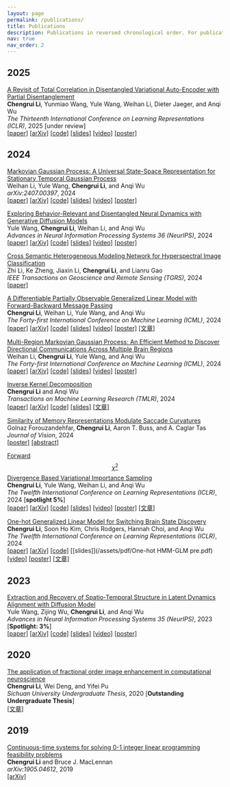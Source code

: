 ```yaml
---
layout: page
permalink: /publications/
title: Publications
description: Publications in reversed chronological order. For publications by categories, please see my <a href='/cv/'>CV</a>. 
nav: true
nav_order: 2
---
```


<!-- _pages/publications.md -->

## 2025
[A Revisit of Total Correlation in Disentangled Variational Auto-Encoder with Partial Disentanglement]()  
**Chengrui Li**, Yunmiao Wang, Yule Wang, Weihan Li, Dieter Jaeger, and Anqi Wu  
*The Thirteenth International Conference on Learning Representations (ICLR)*, 2025 [under review]  
[[paper]]()  [[arXiv]]()  [[code]]()  [[slides]]()  [[video]]()  [[poster]]()

## 2024
[Markovian Gaussian Process: A Universal State-Space Representation for Stationary Temporal Gaussian Process]()  
Weihan Li, Yule Wang, **Chengrui Li**, and Anqi Wu  
*arXiv:2407.00397*, 2024  
[[paper]]()  [[arXiv]](https://arxiv.org/pdf/2407.00397)  [[code]]()  [[slides]]()  [[video]]()  [[poster]]()

[Exploring Behavior-Relevant and Disentangled Neural Dynamics with Generative Diffusion Models]()  
Yule Wang, **Chengrui Li**, Weihan Li, and Anqi Wu  
*Advances in Neural Information Processing Systems 36 (NeurIPS)*, 2024  
[[paper]]()  [[arXiv]]()  [[code]]()  [[slides]]()  [[video]]()  [[poster]]()

[Cross Semantic Heterogeneous Modeling Network for Hyperspectral Image Classification](https://ieeexplore.ieee.org/document/10596098)  
Zhi Li, Ke Zheng, Jiaxin Li, **Chengrui Li**, and Lianru Gao  
*IEEE Transactions on Geoscience and Remote Sensing (TGRS)*, 2024  
[[paper]](https://ieeexplore.ieee.org/document/10596098)

[A Differentiable Partially Observable Generalized Linear Model with Forward-Backward Message Passing](https://openreview.net/forum?id=2FKzbEE24s)  
**Chengrui Li**, Weihan Li, Yule Wang, and Anqi Wu  
*The Forty-first International Conference on Machine Learning (ICML)*, 2024  
[[paper]](https://openreview.net/pdf?id=2FKzbEE24s)  [[arXiv]](https://arxiv.org/abs/2402.01263)  [[code]](https://github.com/JerrySoybean/poglm)  [[slides]](/assets/pdf/diffPOGLM%20pre.pdf)  [[video]](https://www.youtube.com/watch?v=GAK0d4WGQ7E)  [[poster]](/assets/pdf/diffPOGLM%20ICML%202024%20poster.pdf)  [[文章]](/assets/pdf/softPOGLM_ICML_2024_中文.pdf)

[Multi-Region Markovian Gaussian Process: An Efficient Method to Discover Directional Communications Across Multiple Brain Regions](https://openreview.net/forum?id=us6zMORsMe)  
Weihan Li, **Chengrui Li**, Yule Wang, and Anqi Wu  
*The Forty-first International Conference on Machine Learning (ICML)*, 2024  
[[paper]](https://openreview.net/pdf?id=2FKzbEE24s)  [[arXiv]](https://arxiv.org/abs/2402.02686)  [[code]](https://github.com/JerrySoybean/poglm)  [[slides]]()  [[video]]()  [[poster]]()

[Inverse Kernel Decomposition](https://openreview.net/pdf?id=H4OE7toXpa)  
**Chengrui Li** and Anqi Wu  
*Transactions on Machine Learning Research (TMLR)*, 2024  
[[paper]](https://openreview.net/pdf?id=H4OE7toXpa)  [[arXiv]](https://arxiv.org/abs/2211.05961)  [[code]](https://github.com/JerrySoybean/ikd)  [[slides]](/assets/pdf/IKD%20pre.pdf)  [[文章]](/assets/pdf/IKD_TMLR_中文.pdf)

[Similarity of Memory Representations Modulate Saccade Curvatures](https://www.visionsciences.org/presentation/?id=1434)  
Golnaz Forouzandehfar, **Chengrui Li**, Aaron T. Buss, and A. Caglar Tas  
*Journal of Vision*, 2024  
[[poster]](/assets/pdf/VSS2024_Trajectory_Poster1_ct.pdf)  [[abstract]](https://jov.arvojournals.org/article.aspx?articleid=2801663)

[Forward $$\chi^2$$ Divergence Based Variational Importance Sampling](https://openreview.net/forum?id=HD5Y7M8Xdk)  
**Chengrui Li**, Yule Wang, Weihan Li, and Anqi Wu  
*The Twelfth International Conference on Learning Representations (ICLR)*, 2024 [**spotlight 5%**]  
[[paper]](https://openreview.net/pdf?id=HD5Y7M8Xdk)  [[arXiv]](https://arxiv.org/abs/2311.02516)  [[code]](https://github.com/JerrySoybean/vis)  [[slides]](/assets/pdf/VIS%20pre.pdf)  [[video]](https://recorder-v3.slideslive.com/#/share?share=90867&s=74d1bcf6-2f97-43d0-b0a4-87ad795d5602)  [[poster]](/assets/pdf/VIS%20ICLR%202024%20poster.pdf)  [[文章]](/assets/pdf/VIS_ICLR_2024_中文.pdf)

[One-hot Generalized Linear Model for Switching Brain State Discovery](https://openreview.net/forum?id=MREQ0k6qvD)  
**Chengrui Li**, Soon Ho Kim, Chris Rodgers, Hannah Choi, and Anqi Wu  
*The Twelfth International Conference on Learning Representations (ICLR)*, 2024  
[[paper]](https://openreview.net/pdf?id=MREQ0k6qvD)  [[arXiv]](https://arxiv.org/abs/2310.15263)  [[code]](https://github.com/JerrySoybean/onehot-hmmglm)  [[slides]](/assets/pdf/One-hot HMM-GLM pre.pdf)  [[video]](https://recorder-v3.slideslive.com/?share=90866&s=36c13cb1-072a-49bf-a85a-34718072e363)  [[poster]](/assets/pdf/One-hot%20HMM-GLM%20ICLR%202024%20poster.pdf)  [[文章]](/assets/pdf/OnehotHMMGLM_ICLR_2024_中文.pdf)

## 2023
[Extraction and Recovery of Spatio-Temporal Structure in Latent Dynamics Alignment with Diffusion Model](https://neurips.cc/virtual/2023/poster/72520)  
Yule Wang, Zijing Wu, **Chengrui Li**, and Anqi Wu  
*Advances in Neural Information Processing Systems 35 (NeurIPS)*, 2023 [**Spotlight: 3%**]  
[[paper]](https://proceedings.neurips.cc/paper_files/paper/2023/hash/7abbcb05a5d55157ede410bb718e32d7-Abstract-Conference.html)  [[arXiv]](https://arxiv.org/abs/2306.06138)  [[code]](https://github.com/alexwangNTL/ERDiff)  [[slides]](https://neurips.cc/media/neurips-2023/Slides/72520.pdf)  [[video]](https://neurips.cc/virtual/2023/poster/72520)  [[poster]](https://neurips.cc/media/PosterPDFs/NeurIPS%202023/72520.png?t=1701561495.0777147)

## 2020
[The application of fractional order image enhancement in computational neuroscience](/assets/pdf/本科毕业论文.pdf)  
**Chengrui Li**, Wei Deng, and Yifei Pu  
*Sichuan University Undergraduate Thesis*, 2020 [**Outstanding Undergraduate Thesis**]  
[[文章]](/assets/pdf/本科毕业论文.pdf)

## 2019
[Continuous-time systems for solving 0-1 integer linear programming feasibility problems](https://arxiv.org/abs/1905.04612)  
**Chengrui Li** and Bruce J. MacLennan  
*arXiv:1905.04612*, 2019  
[[arXiv]](https://arxiv.org/abs/1905.04612)
